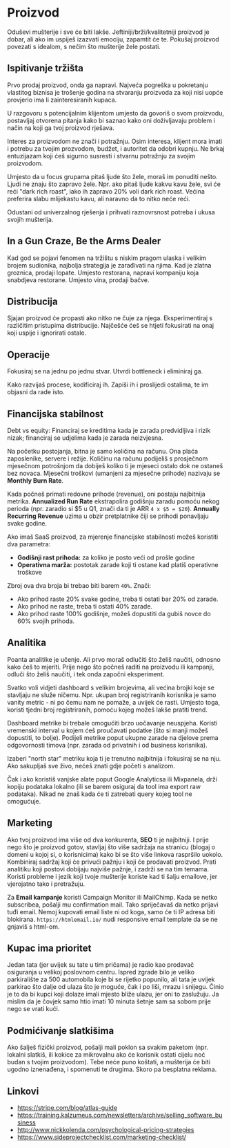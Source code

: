 # Proizvod

Oduševi mušterije i sve će biti lakše. Jeftiniji/brži/kvalitetniji proizvod je dobar, ali ako im uspiješ izazvati emociju, zapamtit će te. Pokušaj proizvod povezati s idealom, s nečim što mušterije žele postati.

## Ispitivanje tržišta

Prvo prodaj proizvod, onda ga napravi. Najveća pogreška u pokretanju vlastitog biznisa je trošenje godina na stvaranju proizvoda za koji nisi uopće provjerio ima li zainteresiranih kupaca.

U razgovoru s potencijalnim klijentom umjesto da govoriš o svom proizvodu, postavljaj otvorena pitanja kako bi saznao kako oni doživljavaju problem i način na koji ga tvoj proizvod rješava.

Interes za proizvodom ne znači i potražnju. Osim interesa, klijent mora imati i potrebu za tvojim prozvodom, budžet, i autoritet da odobri kupnju. Ne brkaj entuzijazam koji ćeš sigurno susresti i stvarnu potražnju za svojim proizvodom.

Umjesto da u focus grupama pitaš ljude što žele, moraš im ponuditi nešto. Ljudi ne znaju što zapravo žele. Npr. ako pitaš ljude kakvu kavu žele, svi će reći "dark rich roast", iako ih zapravo 20% voli dark rich roast. Većina preferira slabu mlijekastu kavu, ali naravno da to nitko neće reći.

Odustani od univerzalnog rješenja i prihvati raznovrsnost potreba i ukusa svojih mušterija.

## In a Gun Craze, Be the Arms Dealer

Kad god se pojavi fenomen na tržištu s niskim pragom ulaska i velikim brojem sudionika, najbolja strategija je zarađivati na njima. Kad je zlatna groznica, prodaji lopate. Umjesto restorana, napravi kompaniju koja snabdjeva restorane. Umjesto vina, prodaji bačve.

## Distribucija

Sjajan proizvod će propasti ako nitko ne čuje za njega. Eksperimentiraj s različitim pristupima distribucije. Najčešće ćeš se htjeti fokusirati na onaj koji uspije i ignorirati ostale.

## Operacije

Fokusiraj se na jednu po jednu stvar. Utvrdi bottleneck i eliminiraj ga.

Kako razvijaš procese, kodificiraj ih. Zapiši ih i proslijedi ostalima, te im objasni da rade isto.

## Financijska stabilnost

Debt vs equity: Financiraj se kreditima kada je zarada predvidljiva i rizik nizak; financiraj se udjelima kada je zarada neizvjesna.

Na početku postojanja, bitna je samo količina na računu. Ona plaća zaposlenike, servere i režije. Količinu na računu podijeliš s prosječnom mjesečnom potrošnjom da dobiješ koliko ti je mjeseci ostalo dok ne ostaneš bez novaca. Mjesečni troškovi (umanjeni za mjesečne prihode) nazivaju se **Monthly Burn Rate**.

Kada počneš primati redovne prihode (revenue), oni postaju najbitnija metrika. **Annualized Run Rate** ekstrapolira godišnju zaradu pomoću nekog perioda (npr. zaradio si $5 u Q1, znači da ti je ARR `4 x $5 = $20`).
**Annually Recurring Revenue** uzima u obzir pretplatnike čiji se prihodi ponavljaju svake godine.

Ako imaš SaaS proizvod, za mjerenje financijske stabilnosti možeš koristiti dva parametra:
* **Godišnji rast prihoda:** za koliko je posto veći od prošle godine
* **Operativna marža:** postotak zarade koji ti ostane kad platiš operativne troškove

Zbroj ova dva broja bi trebao biti barem `40%`. Znači:
* Ako prihod raste 20% svake godine, treba ti ostati bar 20% od zarade.
* Ako prihod ne raste, treba ti ostati 40% zarade.
* Ako prihod raste 100% godišnje, možeš dopustiti da gubiš novce do 60% svojih prihoda.

## Analitika

Poanta analitike je učenje. Ali prvo moraš odlučiti što želiš naučiti, odnosno kako ćeš to mjeriti. Prije nego što počneš raditi na proizvodu ili kampanji, odluči što želiš naučiti, i tek onda započni eksperiment.

Svatko voli vidjeti dashboard s velikim brojevima, ali većina brojki koje se stavljaju ne služe ničemu. Npr. ukupan broj registriranih korisnika je samo vanity metric - ni po čemu nam ne pomaže, a uvijek će rasti. Umjesto toga, koristi tjedni broj registriranih, pomoću kojeg možeš lakše pratiti trend.

Dashboard metrike bi trebale omogućiti brzo uočavanje neuspjeha. Koristi vremenski interval u kojem ćeš proučavati podatke (što si manji možeš dopustiti, to bolje). Podijeli metrike poput ukupne zarade na djelove prema odgovornosti timova (npr. zarada od privatnih i od business korisnika).

Izaberi "north star" metriku koja ti je trenutno najbitnija i fokusiraj se na nju. Ako sakupljaš sve živo, nećeš znati gdje početi s analizom.

Čak i ako koristiš vanjske alate poput Google Analyticsa ili Mixpanela, drži kopiju podataka lokalno (ili se barem osiguraj da tool ima export raw podataka). Nikad ne znaš kada će ti zatrebati query kojeg tool ne omogućuje.

## Marketing

Ako tvoj proizvod ima više od dva konkurenta, **SEO** ti je najbitniji. I prije nego što je proizvod gotov, stavljaj što više sadržaja na stranicu (blogaj o domeni u kojoj si, o korisnicima) kako bi se što više linkova raspršilo uokolo. Kombiniraj sadržaj koji će privući pažnju i koji će prodavati proizvod. Prati analitiku koji postovi dobijaju najviše pažnje, i zadrži se na tim temama. Koristi probleme i jezik koji tvoje mušterije koriste kad ti šalju emailove, jer vjerojatno tako i pretražuju.

Za **Email kampanje** koristi Campaign Monitor ili MailChimp. Kada se netko subscribea, pošalji mu confirmation mail. Tako spriječavaš da netko prijavi tuđi email. Nemoj kupovati email liste ni od koga, samo će ti IP adresa biti blokirana. `https://htmlemail.io/` nudi responsive email template da se ne gnjaviš s html-om.

## Kupac ima prioritet

Jedan tata (jer uvijek su tate u tim pričama) je radio kao prodavač osiguranja u velikoj poslovnom centru. Ispred zgrade bilo je veliko parkiralište za 500 automobila koje bi se rijetko popunilo, ali tata je uvijek parkirao što dalje od ulaza što je moguće, čak i po liši, mrazu i snijegu. Činio je to da bi kupci koji dolaze imali mjesto bliže ulazu, jer oni to zaslužuju. Ja mislim da je čovjek samo htio imati 10 minuta šetnje sam sa sobom prije nego se vrati kući.

## Podmićivanje slatkišima

Ako šalješ fizički proizvod, pošalji mali poklon sa svakim paketom (npr. lokalni slatkiš, ili kokice za mikrovalnu ako će korisnik ostati cijelu noć budan s tvojim proizvodom). Tebe neće puno koštati, a mušterija će biti ugodno iznenađena, i spomenuti te drugima. Skoro pa besplatna reklama.

## Linkovi

* https://stripe.com/blog/atlas-guide
* https://training.kalzumeus.com/newsletters/archive/selling_software_business
* http://www.nickkolenda.com/psychological-pricing-strategies
* https://www.sideprojectchecklist.com/marketing-checklist/


